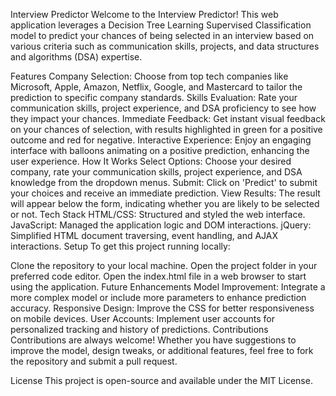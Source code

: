 Interview Predictor
Welcome to the Interview Predictor! This web application leverages a Decision Tree Learning Supervised Classification model to predict your chances of being selected in an interview based on various criteria such as communication skills, projects, and data structures and algorithms (DSA) expertise.

Features
Company Selection: Choose from top tech companies like Microsoft, Apple, Amazon, Netflix, Google, and Mastercard to tailor the prediction to specific company standards.
Skills Evaluation: Rate your communication skills, project experience, and DSA proficiency to see how they impact your chances.
Immediate Feedback: Get instant visual feedback on your chances of selection, with results highlighted in green for a positive outcome and red for negative.
Interactive Experience: Enjoy an engaging interface with balloons animating on a positive prediction, enhancing the user experience.
How It Works
Select Options: Choose your desired company, rate your communication skills, project experience, and DSA knowledge from the dropdown menus.
Submit: Click on 'Predict' to submit your choices and receive an immediate prediction.
View Results: The result will appear below the form, indicating whether you are likely to be selected or not.
Tech Stack
HTML/CSS: Structured and styled the web interface.
JavaScript: Managed the application logic and DOM interactions.
jQuery: Simplified HTML document traversing, event handling, and AJAX interactions.
Setup
To get this project running locally:

Clone the repository to your local machine.
Open the project folder in your preferred code editor.
Open the index.html file in a web browser to start using the application.
Future Enhancements
Model Improvement: Integrate a more complex model or include more parameters to enhance prediction accuracy.
Responsive Design: Improve the CSS for better responsiveness on mobile devices.
User Accounts: Implement user accounts for personalized tracking and history of predictions.
Contributions
Contributions are always welcome! Whether you have suggestions to improve the model, design tweaks, or additional features, feel free to fork the repository and submit a pull request.

License
This project is open-source and available under the MIT License.
